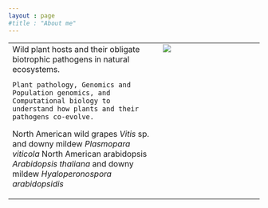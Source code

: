 ```yaml
---
layout : page
#title : "About me"
---
```

<table height="60%">
  <tr><td width="60%" height="60%" valign="top" align="left">
    Wild plant hosts and their obligate biotrophic pathogens in natural ecosystems. 
    
    Plant pathology, Genomics and Population genomics, and Computational biology to understand how plants and their pathogens co-evolve.

    
North American wild grapes *Vitis* sp. and downy mildew *Plasmopara viticola*
North American arabidopsis *Arabidopsis thaliana* and downy mildew *Hyaloperonospora arabidopsidis*

</td>
    <td width="40%" height="100%" valign="top" style="border: none;">
      <img style="float: center;" src="/assets/images/Gautam_Indiana.JPG"/>
    </td>
  </tr>
</table>
